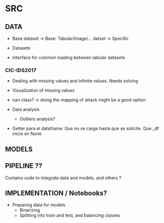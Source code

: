 # SRC

## DATA


- Base dataset -> Base: Tabular/Image/... datset -> Specific
- Datasets

- Interface for common loading between tabular datasets

### CIC-IDS2017

- Dealing with missing values and infinite values. Needs solving
- Visualization of missing values
- nan class? -> doing the mapping of attack might be a good option

- Data analysis
    - Outliers analysis?

- Getter para el dataframe: Que no se carge hasta que se solicite. Que _df inicie en None

## MODELS

## PIPELINE ??
Contains code to integrate data and models, and others ? 

## IMPLEMENTATION / Notebooks?

- Preparing data for models
    - Binarizing
    - Splitting into train and test, and balancing classes 